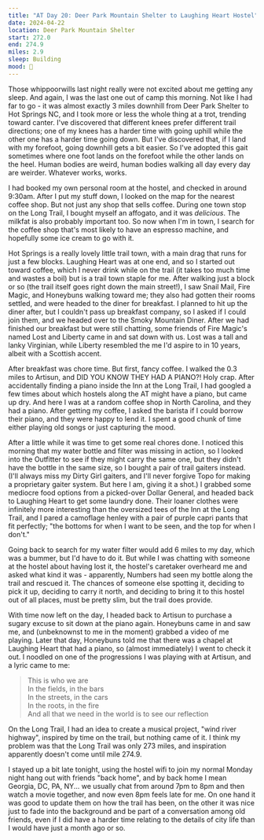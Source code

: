 ```yaml
---
title: "AT Day 20: Deer Park Mountain Shelter to Laughing Heart Hostel"
date: 2024-04-22
location: Deer Park Mountain Shelter
start: 272.0
end: 274.9
miles: 2.9
sleep: Building
mood: 🙂
---
```

Those whippoorwills last night really were not excited about me getting any sleep. And again, I was the last one out of camp this morning. Not like I had far to go - it was almost exactly 3 miles downhill from Deer Park Shelter to Hot Springs NC, and I took more or less the whole thing at a trot, trending toward canter. I've discovered that different knees prefer different trail directions; one of my knees has a harder time with going uphill while the other one has a harder time going down. But I've discovered that, if I land with my forefoot, going downhill gets a bit easier. So I've adopted this gait sometimes where one foot lands on the forefoot while the other lands on the heel. Human bodies are weird, human bodies walking all day every day are weirder. Whatever works, works.

I had booked my own personal room at the hostel, and checked in around 9:30am. After I put my stuff down, I looked on the map for the nearest coffee shop. But not just any shop that sells coffee. During one town stop on the Long Trail, I bought myself an affogato, and it was *delicious*. The milkfat is also probably important too. So now when I'm in town, I search for the coffee shop that's most likely to have an espresso machine, and hopefully some ice cream to go with it.

Hot Springs is a really lovely little trail town, with a main drag that runs for just a few blocks. Laughing Heart was at one end, and so I started out toward coffee, which I never drink while on the trail (it takes too much time and wastes a boil) but is a trail town staple for me. After walking just a block or so (the trail itself goes right down the main street!), I saw Snail Mail, Fire Magic, and Honeybuns walking toward me; they also had gotten their rooms settled, and were headed to the diner for breakfast. I planned to hit up the diner after, but I couldn't pass up breakfast company, so I asked if I could join them, and we headed over to the Smoky Mountain Diner. After we had finished our breakfast but were still chatting, some friends of Fire Magic's named Lost and Liberty came in and sat down with us. Lost was a tall and lanky Virginian, while Liberty resembled the me I'd aspire to in 10 years, albeit with a Scottish accent.

After breakfast was chore time. But first, fancy coffee. I walked the 0.3 miles to Artisun, and DID YOU KNOW THEY HAD A PIANO?! Holy crap. After accidentally finding a piano inside the Inn at the Long Trail, I had googled a few times about which hostels along the AT might have a piano, but came up dry. And here I was at a random coffee shop in North Carolina, and they had a piano. After getting my coffee, I asked the barista if I could borrow their piano, and they were happy to lend it. I spent a good chunk of time either playing old songs or just capturing the mood.

After a little while it was time to get some real chores done. I noticed this morning that my water bottle and filter was missing in action, so I looked into the Outfitter to see if they might carry the same one, but they didn't have the bottle in the same size, so I bought a pair of trail gaiters instead. (I'll always miss my Dirty Girl gaiters, and I'll never forgive Topo for making a proprietary gaiter system. But here I am, giving it a shot.) I grabbed some mediocre food options from a picked-over Dollar General, and headed back to Laughing Heart to get some laundry done. Their loaner clothes were infinitely more interesting than the oversized tees of the Inn at the Long Trail, and I pared a camoflage henley with a pair of purple capri pants that fit perfectly; "the bottoms for when I want to be seen, and the top for when I don't."

Going back to search for my water filter would add 6 miles to my day, which was a bummer, but I'd have to do it. But while I was chatting with someone at the hostel about having lost it, the hostel's caretaker overheard me and asked what kind it was - apparently, Numbers had seen my bottle along the trail and rescued it. The chances of someone else spotting it, deciding to pick it up, deciding to carry it north, and deciding to bring it to this hostel out of all places, must be pretty slim, but the trail does provide.

With time now left on the day, I headed back to Artisun to purchase a sugary excuse to sit down at the piano again. Honeybuns came in and saw me, and (unbeknownst to me in the moment) grabbed a video of me playing. Later that day, Honeybuns told me that there was a chapel at Laughing Heart that had a piano, so (almost immediately) I went to check it out. I noodled on one of the progressions I was playing with at Artisun, and a lyric came to me:

> This is who we are \
> In the fields, in the bars \
> In the streets, in the cars \
> In the roots, in the fire \
> And all that we need in the world is to see our reflection

On the Long Trail, I had an idea to create a musical project, "wind river highway", inspired by time on the trail, but nothing came of it. I think my problem was that the Long Trail was only 273 miles, and inspiration apparently doesn't come until mile 274.9.

I stayed up a bit late tonight, using the hostel wifi to join my normal Monday night hang out with friends "back home", and by back home I mean Georgia, DC, PA, NY... we usually chat from around 7pm to 8pm and then watch a movie together, and now even 8pm feels late for me. On one hand it was good to update them on how the trail has been, on the other it was nice just to fade into the background and be part of a conversation among old friends, even if I did have a harder time relating to the details of city life than I would have just a month ago or so.
